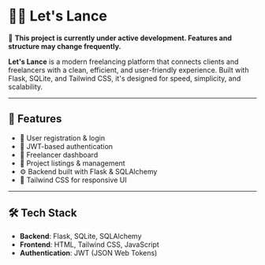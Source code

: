 # 🧑‍💻 Let's Lance

🚧 **This project is currently under active development. Features and structure may change frequently.**

**Let's Lance** is a modern freelancing platform that connects clients and freelancers with a clean, efficient, and user-friendly experience. Built with Flask, SQLite, and Tailwind CSS, it's designed for speed, simplicity, and scalability.

---

## 🚀 Features

- 📝 User registration & login
- 🔐 JWT-based authentication
- 💼 Freelancer dashboard
- 📂 Project listings & management
- ⚙️ Backend built with Flask & SQLAlchemy
- 🎨 Tailwind CSS for responsive UI

---

## 🛠 Tech Stack

- **Backend**: Flask, SQLite, SQLAlchemy
- **Frontend**: HTML, Tailwind CSS, JavaScript
- **Authentication**: JWT (JSON Web Tokens)




<!-- # React + TypeScript + Vite

This template provides a minimal setup to get React working in Vite with HMR and some ESLint rules.

While this project uses React, Vite supports many popular JS frameworks. [See all the supported frameworks](https://vitejs.dev/guide/#scaffolding-your-first-vite-project).

## Deploy Your Own

Deploy your own Vite project with Vercel.

[![Deploy with Vercel](https://vercel.com/button)](https://vercel.com/new/clone?repository-url=https://github.com/vercel/vercel/tree/main/examples/vite-react&template=vite-react)

_Live Example: https://vite-react-example.vercel.app_

### Deploying From Your Terminal

You can deploy your new Vite project with a single command from your terminal using [Vercel CLI](https://vercel.com/download):

```shell
$ vercel
``` -->
